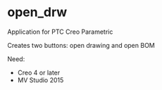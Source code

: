 # open_drw

Application for PTC Creo Parametric
 
Creates two buttons: open drawing and open BOM

Need:
 - Creo 4 or later
 - MV Studio 2015
